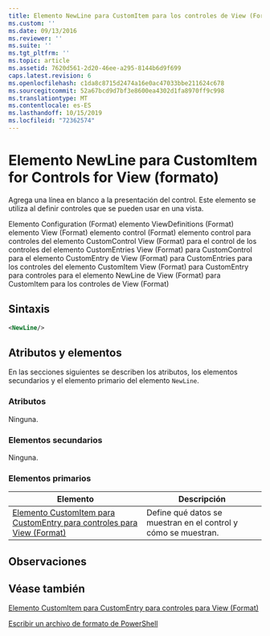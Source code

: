 ```yaml
---
title: Elemento NewLine para CustomItem para los controles de View (Format) | Microsoft Docs
ms.custom: ''
ms.date: 09/13/2016
ms.reviewer: ''
ms.suite: ''
ms.tgt_pltfrm: ''
ms.topic: article
ms.assetid: 7620d561-2d20-46ee-a295-8144b6d9f699
caps.latest.revision: 6
ms.openlocfilehash: c1da8c8715d2474a16e0ac47033bbe211624c678
ms.sourcegitcommit: 52a67bcd9d7bf3e8600ea4302d1fa8970ff9c998
ms.translationtype: MT
ms.contentlocale: es-ES
ms.lasthandoff: 10/15/2019
ms.locfileid: "72362574"
---
```

# <a name="newline-element-for-customitem-for-controls-for-view-format"></a>Elemento NewLine para CustomItem for Controls for View (formato)

Agrega una línea en blanco a la presentación del control. Este elemento se utiliza al definir controles que se pueden usar en una vista.

Elemento Configuration (Format) elemento ViewDefinitions (Format) elemento View (Format) elemento control (Format) elemento control para controles del elemento CustomControl View (Format) para el control de los controles del elemento CustomEntries View (Format) para CustomControl para el elemento CustomEntry de View (Format) para CustomEntries para los controles del elemento CustomItem View (Format) para CustomEntry para controles para el elemento NewLine de View (Format) para CustomItem para los controles de View (Format)

## <a name="syntax"></a>Sintaxis

```xml
<NewLine/>
```

## <a name="attributes-and-elements"></a>Atributos y elementos

En las secciones siguientes se describen los atributos, los elementos secundarios y el elemento primario del elemento `NewLine`.

### <a name="attributes"></a>Atributos

Ninguna.

### <a name="child-elements"></a>Elementos secundarios

Ninguna.

### <a name="parent-elements"></a>Elementos primarios

|Elemento|Descripción|
|-------------|-----------------|
|[Elemento CustomItem para CustomEntry para controles para View (Format)](./customitem-element-for-customentry-for-controls-for-view-format.md)|Define qué datos se muestran en el control y cómo se muestran.|

## <a name="remarks"></a>Observaciones

## <a name="see-also"></a>Véase también

[Elemento CustomItem para CustomEntry para controles para View (Format)](./customitem-element-for-customentry-for-controls-for-view-format.md)

[Escribir un archivo de formato de PowerShell](./writing-a-powershell-formatting-file.md)
